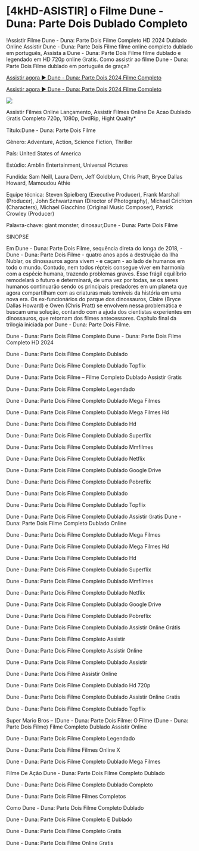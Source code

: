 # [4kHD-ASISTIR] o Filme Dune - Duna: Parte Dois Dublado Completo

!Assistir Filme Dune - Duna: Parte Dois Filme Completo HD 2024 Dublado Online Assistir Dune - Duna: Parte Dois Filme filme online completo dublado em português, Assista a Dune - Duna: Parte Dois Filme filme dublado e legendado em HD 720p online 𝙶ratis. Como assistir ao filme Dune - Duna: Parte Dois Filme dublado em português de graça?

[Assistir agora ▶ Dune - Duna: Parte Dois 2024 Filme Completo](https://bit.ly/dune-part-two-2024-Full-movie)

[Assistir agora ▶ Dune - Duna: Parte Dois 2024 Filme Completo](https://bit.ly/dune-part-two-2024-Full-movie)

<a href="https://bit.ly/dune-part-two-2024-Full-movie: Part Two-2024-Full-Movie"><img src="https://www.techmehow.com/wp-content/uploads/2024/03/rgbsrteg.gif" style="max-width: 100%;"></a>

Assistir Filmes Online Lançamento, Assistir Filmes Online De Acao Dublado 𝙶ratis Completo 720p, 1080p, DvdRip, Hight Quality*

Título:Dune - Duna: Parte Dois Filme

Gênero: Adventure, Action, Science Fiction, Thriller

País: United States of America

Estúdio: Amblin Entertainment, Universal Pictures

Fundida: Sam Neill, Laura Dern, Jeff Goldblum, Chris Pratt, Bryce Dallas Howard, Mamoudou Athie

Equipe técnica: Steven Spielberg (Executive Producer), Frank Marshall (Producer), John Schwartzman (Director of Photography), Michael Crichton (Characters), Michael Giacchino (Original Music Composer), Patrick Crowley (Producer)

Palavra-chave: giant monster, dinosaur,Dune - Duna: Parte Dois Filme

SINOPSE

Em Dune - Duna: Parte Dois Filme, sequência direta do longa de 2018, -Dune - Duna: Parte Dois Filme - quatro anos após a destruição da Ilha Nublar, os dinossauros agora vivem - e caçam - ao lado de humanos em todo o mundo. Contudo, nem todos répteis consegue viver em harmonia com a espécie humana, trazendo problemas graves. Esse frágil equilíbrio remodelará o futuro e determinará, de uma vez por todas, se os seres humanos continuarão sendo os principais predadores em um planeta que agora compartilham com as criaturas mais temíveis da história em uma nova era. Os ex-funcionários do parque dos dinossauros, Claire (Bryce Dallas Howard) e Owen (Chris Pratt) se envolvem nessa problemática e buscam uma solução, contando com a ajuda dos cientistas experientes em dinossauros, que retornam dos filmes antecessores. Capítulo final da trilogia iniciada por Dune - Duna: Parte Dois Filme.

Dune - Duna: Parte Dois Filme Completo
Dune - Duna: Parte Dois Filme Completo HD 2024

Dune - Duna: Parte Dois Filme Completo Dublado

Dune - Duna: Parte Dois Filme Completo Dublado Topflix

Dune - Duna: Parte Dois Filme – Filme Completo Dublado Assistir 𝙶ratis

Dune - Duna: Parte Dois Filme Completo Legendado

Dune - Duna: Parte Dois Filme Completo Dublado Mega Filmes

Dune - Duna: Parte Dois Filme Completo Dublado Mega Filmes Hd

Dune - Duna: Parte Dois Filme Completo Dublado Hd

Dune - Duna: Parte Dois Filme Completo Dublado Superflix

Dune - Duna: Parte Dois Filme Completo Dublado Mmfilmes

Dune - Duna: Parte Dois Filme Completo Dublado Netflix

Dune - Duna: Parte Dois Filme Completo Dublado Google Drive

Dune - Duna: Parte Dois Filme Completo Dublado Pobreflix

Dune - Duna: Parte Dois Filme Completo Dublado

Dune - Duna: Parte Dois Filme Completo Dublado Topflix

Dune - Duna: Parte Dois Filme Completo Dublado Assistir 𝙶ratis
Dune - Duna: Parte Dois Filme Completo Dublado Online

Dune - Duna: Parte Dois Filme Completo Dublado Mega Filmes

Dune - Duna: Parte Dois Filme Completo Dublado Mega Filmes Hd

Dune - Duna: Parte Dois Filme Completo Dublado Hd

Dune - Duna: Parte Dois Filme Completo Dublado Superflix

Dune - Duna: Parte Dois Filme Completo Dublado Mmfilmes

Dune - Duna: Parte Dois Filme Completo Dublado Netflix

Dune - Duna: Parte Dois Filme Completo Dublado Google Drive

Dune - Duna: Parte Dois Filme Completo Dublado Pobreflix

Dune - Duna: Parte Dois Filme Completo Dublado Assistir Online Grátis

Dune - Duna: Parte Dois Filme Completo Assistir

Dune - Duna: Parte Dois Filme Completo Assistir Online

Dune - Duna: Parte Dois Filme Completo Dublado Assistir

Dune - Duna: Parte Dois Filme Assistir Online

Dune - Duna: Parte Dois Filme Completo Dublado Hd 720p

Dune - Duna: Parte Dois Filme Completo Dublado Assistir Online 𝙶ratis

Dune - Duna: Parte Dois Filme Completo Dublado Topflix

Super Mario Bros – (Dune - Duna: Parte Dois Filme: O Filme (Dune - Duna: Parte Dois Filme) Filme Completo Dublado Assistir Online

Dune - Duna: Parte Dois Filme Completo Legendado

Dune - Duna: Parte Dois Filme Filmes Online X

Dune - Duna: Parte Dois Filme Completo Dublado Mega Filmes

Filme De Ação Dune - Duna: Parte Dois Filme Completo Dublado

Dune - Duna: Parte Dois Filme Completo Dublado Completo

Dune - Duna: Parte Dois Filme Filmes Completos

Como Dune - Duna: Parte Dois Filme Completo Dublado

Dune - Duna: Parte Dois Filme Completo E Dublado

Dune - Duna: Parte Dois Filme Completo 𝙶ratis

Dune - Duna: Parte Dois Filme Online 𝙶ratis

 

 

